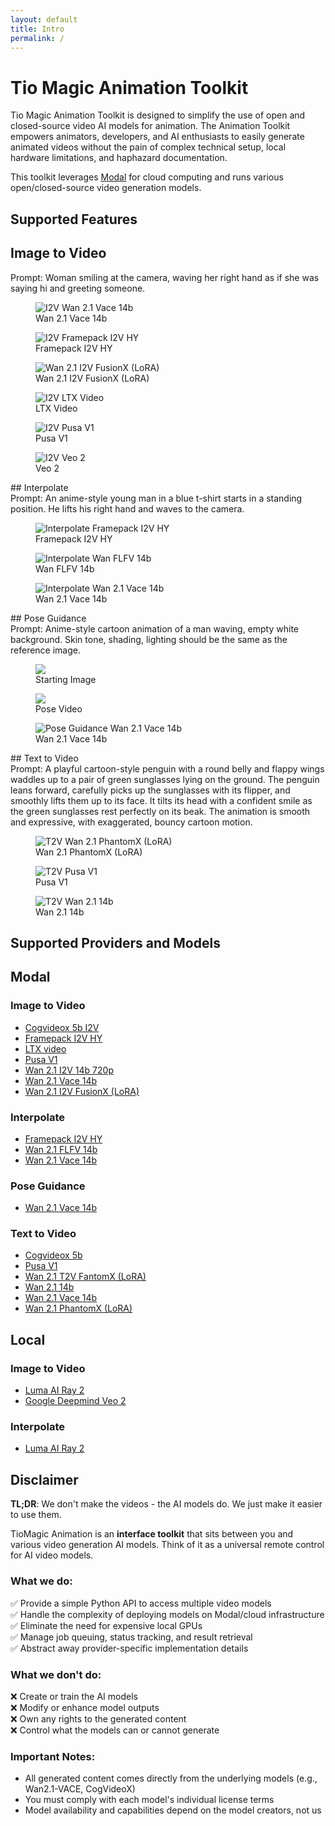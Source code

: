```yaml
---
layout: default
title: Intro
permalink: /
---
```


# Tio Magic Animation Toolkit

Tio Magic Animation Toolkit is designed to simplify the use of open and closed-source video AI models for animation. The Animation Toolkit empowers animators, developers, and AI enthusiasts to easily generate animated videos without the pain of complex technical setup, local hardware limitations, and haphazard documentation.

This toolkit leverages <a href="https://modal.com/" target="_blank">Modal</a> for cloud computing and runs various open/closed-source video generation models.

## Supported Features
## Image to Video
<figcaption>Prompt: Woman smiling at the camera, waving her right hand as if she was saying hi and greeting someone.</figcaption>
<div class="gif-grid">
    <figure>
        <img src="https://storage.googleapis.com/tm-animation-public-examples/i2v/disney2_wan_vace.gif" alt="I2V Wan 2.1 Vace 14b">  
        <figcaption>Wan 2.1 Vace 14b</figcaption>
    </figure>
    <figure>
        <img src="https://storage.googleapis.com/tm-animation-public-examples/i2v/disney2_i2v_framepack.gif" alt="I2V Framepack I2V HY">
        <figcaption>Framepack I2V HY</figcaption>
    </figure>
    <figure>
        <img src="https://storage.googleapis.com/tm-animation-public-examples/i2v/disney2_i2v_fusionx.gif" alt="Wan 2.1 I2V FusionX (LoRA)">
        <figcaption>Wan 2.1 I2V FusionX (LoRA)</figcaption>
    </figure>
    <figure>
        <img src="https://storage.googleapis.com/tm-animation-public-examples/i2v/disney2_i2v_ltx.gif" alt="I2V LTX Video">
        <figcaption>LTX Video</figcaption>
    </figure>
    <figure>
        <img src="https://storage.googleapis.com/tm-animation-public-examples/i2v/disney2_i2v_pusa.gif" alt="I2V Pusa V1">
        <figcaption>Pusa V1</figcaption>
    </figure>
    <figure>
        <img src="https://storage.googleapis.com/tm-animation-public-examples/i2v/disney2_i2v_veo.gif" alt="I2V Veo 2">
        <figcaption>Veo 2</figcaption>
    </figure>
</div>
## Interpolate 
<figcaption>Prompt: An anime-style young man in a blue t-shirt starts in a standing position. He lifts his right hand and waves to the camera.</figcaption>
<div class="gif-grid">
    <figure>
        <img src="https://storage.googleapis.com/tm-animation-public-examples/interpolate/interpolate_framepack.gif" alt="Interpolate Framepack I2V HY">
        <figcaption>Framepack I2V HY</figcaption>
    </figure>
    <figure>
        <img src="https://storage.googleapis.com/tm-animation-public-examples/interpolate/interpolate_wan_flfv2.gif" alt="Interpolate Wan FLFV 14b">
        <figcaption>Wan FLFV 14b</figcaption>
    </figure>
    <figure>
        <img src="https://storage.googleapis.com/tm-animation-public-examples/interpolate/interpolate_wan_vace.gif" alt="Interpolate Wan 2.1 Vace 14b">
        <figcaption>Wan 2.1 Vace 14b</figcaption>
    </figure>
</div>
## Pose Guidance
<figcaption>Prompt: Anime-style cartoon animation of a man waving, empty white background. Skin tone, shading, lighting should be the same as the reference image.</figcaption>
<div class="gif-grid">
    <figure>
        <img src="https://storage.googleapis.com/tm-animation-public-examples/pose_guidance/pg-sample.png">
        <figcaption>Starting Image</figcaption>
    </figure>
    <figure>
        <img src="https://storage.googleapis.com/tm-animation-public-examples/pose_guidance/driving-wave.gif">
        <figcaption>Pose Video</figcaption>
    </figure>
    <figure>
        <img src="https://storage.googleapis.com/tm-animation-public-examples/pose_guidance/pose_guidance.gif" alt="Pose Guidance Wan 2.1 Vace 14b">
        <figcaption>Wan 2.1 Vace 14b</figcaption>
    </figure>
</div>
## Text to Video
<figcaption>Prompt: A playful cartoon-style penguin with a round belly and flappy wings waddles up to a pair of green sunglasses lying on the ground. The penguin leans forward, carefully picks up the sunglasses with its flipper, and smoothly lifts them up to its face. It tilts its head with a confident smile as the green sunglasses rest perfectly on its beak. The animation is smooth and expressive, with exaggerated, bouncy cartoon motion.</figcaption>
<div class="gif-grid">
    <figure>
        <img src="https://storage.googleapis.com/tm-animation-public-examples/t2v/penguin_t2v_phantomfusionx.gif" alt="T2V Wan 2.1 PhantomX (LoRA)">
        <figcaption>Wan 2.1 PhantomX (LoRA)</figcaption>
    </figure>
    <figure>
        <img src="https://storage.googleapis.com/tm-animation-public-examples/t2v/penguin_t2v_pusav1.gif" alt="T2V Pusa V1">
        <figcaption>Pusa V1</figcaption>
    </figure>
    <figure>
        <img src="https://storage.googleapis.com/tm-animation-public-examples/t2v/penguin_t2v_want2v.gif" alt="T2V Wan 2.1 14b">
        <figcaption>Wan 2.1 14b</figcaption>
    </figure>
    <!-- <img src="https://storage.googleapis.com/tm-animation-public-examples/t2v/penguin_t2v_vace.gif" alt="Video 3"> -->
</div>

## Supported Providers and Models
## Modal
### Image to Video
- [Cogvideox 5b I2V](https://huggingface.co/zai-org/CogVideoX-5b-I2V)
- [Framepack I2V HY](https://github.com/lllyasviel/FramePack)
- [LTX video](https://huggingface.co/Lightricks/LTX-Video)
- [Pusa V1](https://huggingface.co/RaphaelLiu/PusaV1)
- [Wan 2.1 I2V 14b 720p](https://huggingface.co/Wan-AI/Wan2.1-I2V-14B-720P)
- [Wan 2.1 Vace 14b](https://huggingface.co/Wan-AI/Wan2.1-VACE-14B)
- [Wan 2.1 I2V FusionX (LoRA)](https://huggingface.co/vrgamedevgirl84/Wan14BT2VFusioniX)

### Interpolate
- [Framepack I2V HY](https://github.com/lllyasviel/FramePack)
- [Wan 2.1 FLFV 14b](https://huggingface.co/Wan-AI/Wan2.1-FLF2V-14B-720P)
- [Wan 2.1 Vace 14b](https://huggingface.co/Wan-AI/Wan2.1-VACE-14B)

### Pose Guidance
- [Wan 2.1 Vace 14b](https://huggingface.co/Wan-AI/Wan2.1-VACE-14B)

### Text to Video
- [Cogvideox 5b](https://huggingface.co/zai-org/CogVideoX-5b)
- [Pusa V1](https://huggingface.co/RaphaelLiu/PusaV1)
- [Wan 2.1 T2V FantomX (LoRA)](https://huggingface.co/vrgamedevgirl84/Wan14BT2VFusioniX)
- [Wan 2.1 14b](https://huggingface.co/Wan-AI/Wan2.1-T2V-14B)
- [Wan 2.1 Vace 14b](https://huggingface.co/Wan-AI/Wan2.1-VACE-14B)
- [Wan 2.1 PhantomX (LoRA)](https://huggingface.co/vrgamedevgirl84/Wan14BT2VFusioniX)

## Local
### Image to Video
- [Luma AI Ray 2](https://lumalabs.ai/ray)
- [Google Deepmind Veo 2](https://deepmind.google/models/veo/)

### Interpolate
- [Luma AI Ray 2](https://lumalabs.ai/ray)

## Disclaimer
**TL;DR**: We don't make the videos - the AI models do. We just make it easier to use them.

TioMagic Animation is an **interface toolkit** that sits between you and various video generation AI models. Think of it as a universal remote control for AI video models.

### What we do:
✅ Provide a simple Python API to access multiple video models  
✅ Handle the complexity of deploying models on Modal/cloud infrastructure  
✅ Eliminate the need for expensive local GPUs  
✅ Manage job queuing, status tracking, and result retrieval  
✅ Abstract away provider-specific implementation details  

### What we don't do:
❌ Create or train the AI models  
❌ Modify or enhance model outputs  
❌ Own any rights to the generated content  
❌ Control what the models can or cannot generate  

### Important Notes:
- All generated content comes directly from the underlying models (e.g., Wan2.1-VACE, CogVideoX)
- You must comply with each model's individual license terms
- Model availability and capabilities depend on the model creators, not us
